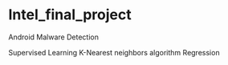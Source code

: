 # Intel_final_project
Android Malware Detection 

Supervised Learning
K-Nearest neighbors algorithm
Regression

